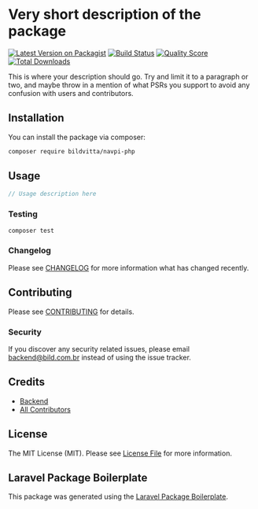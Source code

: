 # Very short description of the package

[![Latest Version on Packagist](https://img.shields.io/packagist/v/bildvitta/navpi-php.svg?style=flat-square)](https://packagist.org/packages/bildvitta/navpi-php)
[![Build Status](https://img.shields.io/travis/bildvitta/navpi-php/master.svg?style=flat-square)](https://travis-ci.org/bildvitta/navpi-php)
[![Quality Score](https://img.shields.io/scrutinizer/g/bildvitta/navpi-php.svg?style=flat-square)](https://scrutinizer-ci.com/g/bildvitta/navpi-php)
[![Total Downloads](https://img.shields.io/packagist/dt/bildvitta/navpi-php.svg?style=flat-square)](https://packagist.org/packages/bildvitta/navpi-php)

This is where your description should go. Try and limit it to a paragraph or two, and maybe throw in a mention of what PSRs you support to avoid any confusion with users and contributors.

## Installation

You can install the package via composer:

```bash
composer require bildvitta/navpi-php
```

## Usage

``` php
// Usage description here
```

### Testing

``` bash
composer test
```

### Changelog

Please see [CHANGELOG](CHANGELOG.md) for more information what has changed recently.

## Contributing

Please see [CONTRIBUTING](CONTRIBUTING.md) for details.

### Security

If you discover any security related issues, please email backend@bild.com.br instead of using the issue tracker.

## Credits

- [Backend](https://github.com/bildvitta)
- [All Contributors](../../contributors)

## License

The MIT License (MIT). Please see [License File](LICENSE.md) for more information.

## Laravel Package Boilerplate

This package was generated using the [Laravel Package Boilerplate](https://laravelpackageboilerplate.com).